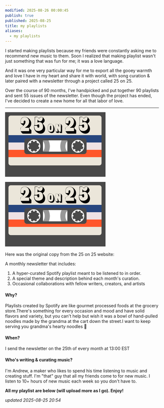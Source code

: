 ```yaml
---
modified: 2025-08-26 00:00:45
publish: true
published: 2025-08-25
title: my playlists
aliases:
  - my playlists
---
```

I started making playlists because my friends were constantly asking me to recommend new music to them. Soon I realized that making playlist wasn't just something that was fun for me; it was a love language.  

And it was one very particular way for me to export all the gooey warmth and love I have in my heart and share it with world, with song curation & later paired with a newsletter through a project called 25 on 25. 

Over the course of 90 months, I've handpicked and put together 90 playlists and sent 55 issues of the newsletter. Even though the project has ended, I've decided to create a new home for all that labor of love. 

----

![center](../attachments/25on25%20logo.gif)


![center](../attachments/25on25%20logo.gif)

Here was the original copy from the 25 on 25 website: 

A monthly newsletter that includes:
1. A hyper-curated Spotify playlist meant to be listened to in order.  
2. A special theme and description behind each month's curation.  
3. Occasional collaborations with fellow writers, creators, and artists

#### Why?
Playlists created by Spotify are like gourmet processed foods at the grocery store.There's something for every occasion and mood and have solid flavors and variety, but you can't help but wish it was a bowl of hand-pulled noodles made by the grandma at the cart down the street.I want to keep serving you grandma's hearty noodles 🍜

#### When?
I send the newsletter on the 25th of every month at 13:00 EST

#### Who's writing & curating music?
I'm Andrew, a maker who likes to spend his time listening to music and creating stuff. I'm "that" guy that all my friends come to for new music. I listen to 10+ hours of new music each week so you don't have to.

**All my playlist are below (will upload more as I go). Enjoy!**

*updated 2025-08-25 20:54*
